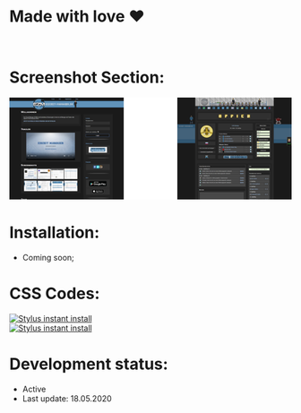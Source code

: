 # Made with love ❤
<br>

# Screenshot Section:
<p align="center">
 <a href="https://github.com/MadameSolette/Stylus/tree/master/eiszeit-manager.de/screenshot-section""><img src="https://raw.githubusercontent.com/MadameSolette/Stylus/master/eiszeit-manager.de/screenshot-section/images/preview-thumb.png" /></a>
</p>

# Installation:
 - Coming soon;

# CSS Codes:
[![Stylus instant install](https://img.shields.io/badge/eiszeit%20manager-%20Dark%20Main%20Page%20-282828.svg?style=popout&logoColor=29FDFD&labelColor=606060&logo=Stylus)](https://raw.githubusercontent.com/MadameSolette/Stylus/master/eiszeit-manager.de/dark-main.css)<br>
[![Stylus instant install](https://img.shields.io/badge/eiszeit%20manager-%20Dark%20Büro-282828.svg?style=popout&logoColor=29FDFD&labelColor=606060&logo=Stylus)](https://raw.githubusercontent.com/MadameSolette/Stylus/master/eiszeit-manager.de/dark-buero.css)

# Development status:
 - Active
 - Last update: 18.05.2020
